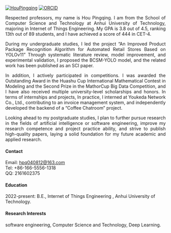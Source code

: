[![HouPingqing](https://img.shields.io/badge/HouPingqing-github-blue?logo=github)](https://github.com/houpingqing)
 [![ORCID](https://img.shields.io/badge/ORCID-0009--0007--5800--0416-green?logo=ORCID&logoColor=white)](https://orcid.org/0009-0007-5800-0416)
<div style="text-align: justify;">

Respected professors, my name is Hou Pingqing. I am from the School of Computer Science and Technology at Anhui University of Technology, majoring in Internet of Things Engineering. My GPA is 3.8 out of 4.5, ranking 13th out of 89 students, and I have achieved a score of 444 in CET-4.

During my undergraduate studies, I led the project “An Improved Product Package Recognition Algorithm for Automated Retail Stores Based on YOLOv11” Through systematic literature review, model improvement, and experimental validation, I proposed the BCSM-YOLO model, and the related work has been published as an SCI paper.

In addition, I actively participated in competitions. I was awarded the Outstanding Award in the Huashu Cup International Mathematical Contest in Modeling and the Second Prize in the MathorCup Big Data Competition, and I have also received multiple university-level scholarships and honors.
In terms of internships and projects, In practice, I interned at Youkeda Network Co., Ltd., contributing to an invoice management system, and independently developed the backend of a “Coffee Chatroom” project.

Looking ahead to my postgraduate studies, I plan to further pursue research in the fields of artificial intelligence or software engineering, improve my research competence and project practice ability, and strive to publish high-quality papers, laying a solid foundation for my future academic and applied research.

</div>

#### Contact

Email: hpq040812@163.com\
Tel: +86-166-5556-1318\
QQ: 2161602375


#### Education
2022-present: B.E., Internet of Things Engineering , Anhui University of Technology.

#### Research Interests
software engineering, Computer Science and Technology, Deep Learning.